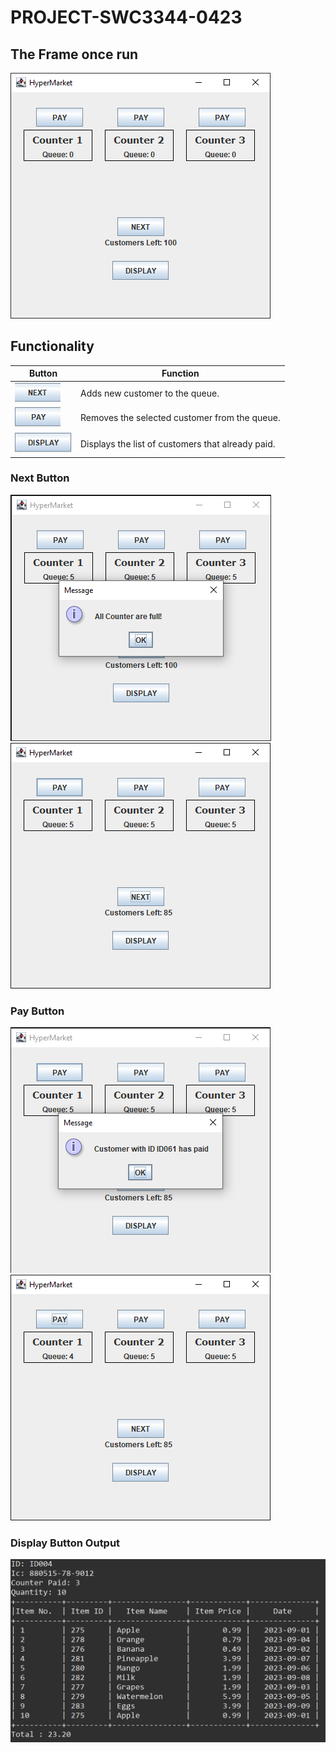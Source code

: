 # PROJECT-SWC3344-0423
## The Frame once run
![alt text](image/ss1.png "Title")

## Functionality
| Button | Function |
|---|---|
|![Next Button](image/btnNext.png "Next Button") | Adds new customer to the queue. |
|![Pay Button](image/btnPay.png "Next Button") | Removes the selected customer from the queue. |
|![DisplayButton](image/btnDisplay.png "Next Button") | Displays the list of customers that already paid. |


### Next Button
![Next Button](image/btnNextFunc.png "Title")
![Next Button](image/afterBtnNext.png "Title")

### Pay Button
![alt text](image/afterBtnPay1.png "Title")
![alt text](image/afterBtnPay2.png "Title")

### Display Button Output
![alt text](image/btnDisplayOutput.png "Title")



